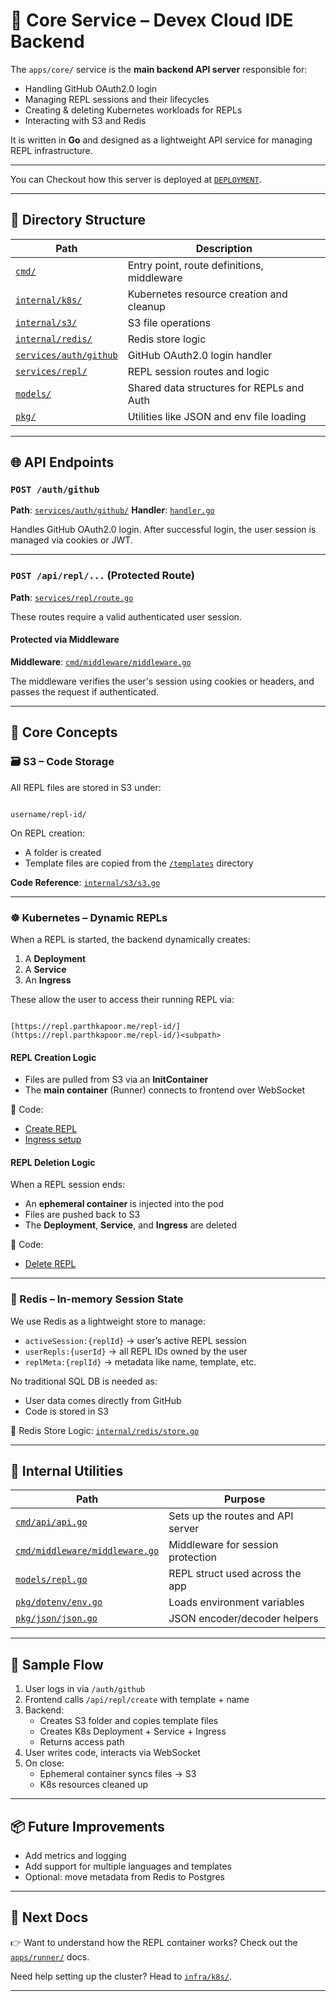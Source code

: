 # 📘 Core Service – Devex Cloud IDE Backend

The `apps/core/` service is the **main backend API server** responsible for:

- Handling GitHub OAuth2.0 login
- Managing REPL sessions and their lifecycles
- Creating & deleting Kubernetes workloads for REPLs
- Interacting with S3 and Redis

It is written in **Go** and designed as a lightweight API service for managing REPL infrastructure.

---

You can Checkout how this server is deployed at [`DEPLOYMENT`](./DEPLOYMENT.md).

---

## 📁 Directory Structure

| Path                              | Description                                      |
|-----------------------------------|--------------------------------------------------|
| [`cmd/`](./cmd)                   | Entry point, route definitions, middleware       |
| [`internal/k8s/`](./internal/k8s) | Kubernetes resource creation and cleanup         |
| [`internal/s3/`](./internal/s3)   | S3 file operations                               |
| [`internal/redis/`](./internal/redis) | Redis store logic                          |
| [`services/auth/github`](./services/auth/github) | GitHub OAuth2.0 login handler          |
| [`services/repl/`](./services/repl) | REPL session routes and logic                   |
| [`models/`](./models)             | Shared data structures for REPLs and Auth        |
| [`pkg/`](./pkg)                   | Utilities like JSON and env file loading         |

---

## 🌐 API Endpoints

### `POST /auth/github`

**Path**: [`services/auth/github/`](https://github.com/ParthKapoor-dev/devex/blob/main/apps/core/services/auth/github)
**Handler**: [`handler.go`](https://github.com/ParthKapoor-dev/devex/blob/main/apps/core/services/auth/github/handler.go)

Handles GitHub OAuth2.0 login. After successful login, the user session is managed via cookies or JWT.

---

### `POST /api/repl/...` (Protected Route)

**Path**: [`services/repl/route.go`](https://github.com/ParthKapoor-dev/devex/blob/main/apps/core/services/repl/route.go)

These routes require a valid authenticated user session.

#### Protected via Middleware
**Middleware**: [`cmd/middleware/middleware.go`](https://github.com/ParthKapoor-dev/devex/blob/main/apps/core/cmd/middleware/middleware.go)

The middleware verifies the user's session using cookies or headers, and passes the request if authenticated.

---

## 🧠 Core Concepts

### 🗃️ S3 – Code Storage

All REPL files are stored in S3 under:

```

username/repl-id/

```

On REPL creation:
- A folder is created
- Template files are copied from the [`/templates`](../../templates) directory

**Code Reference**:
[`internal/s3/s3.go`](https://github.com/ParthKapoor-dev/devex/blob/main/apps/core/internal/s3/s3.go)

---

### ☸️ Kubernetes – Dynamic REPLs

When a REPL is started, the backend dynamically creates:

1. A **Deployment**
2. A **Service**
3. An **Ingress**

These allow the user to access their running REPL via:

```

[https://repl.parthkapoor.me/repl-id/](https://repl.parthkapoor.me/repl-id/)<subpath>

```

#### REPL Creation Logic
- Files are pulled from S3 via an **InitContainer**
- The **main container** (Runner) connects to frontend over WebSocket

📁 Code:
- [Create REPL](https://github.com/ParthKapoor-dev/devex/blob/main/apps/core/internal/k8s/create.go)
- [Ingress setup](https://github.com/ParthKapoor-dev/devex/blob/main/apps/core/internal/k8s/create.go#L50)

#### REPL Deletion Logic
When a REPL session ends:
- An **ephemeral container** is injected into the pod
- Files are pushed back to S3
- The **Deployment**, **Service**, and **Ingress** are deleted

📁 Code:
- [Delete REPL](https://github.com/ParthKapoor-dev/devex/blob/main/apps/core/internal/k8s/delete.go)

---

### 💾 Redis – In-memory Session State

We use Redis as a lightweight store to manage:

- `activeSession:{replId}` → user’s active REPL session
- `userRepls:{userId}` → all REPL IDs owned by the user
- `replMeta:{replId}` → metadata like name, template, etc.

No traditional SQL DB is needed as:
- User data comes directly from GitHub
- Code is stored in S3

📁 Redis Store Logic:
[`internal/redis/store.go`](https://github.com/ParthKapoor-dev/devex/blob/main/apps/core/internal/redis/store.go)

---

## 🔧 Internal Utilities

| Path | Purpose |
|------|---------|
| [`cmd/api/api.go`](https://github.com/ParthKapoor-dev/devex/blob/main/apps/core/cmd/api/api.go) | Sets up the routes and API server |
| [`cmd/middleware/middleware.go`](https://github.com/ParthKapoor-dev/devex/blob/main/apps/core/cmd/middleware/middleware.go) | Middleware for session protection |
| [`models/repl.go`](https://github.com/ParthKapoor-dev/devex/blob/main/apps/core/models/repl.go) | REPL struct used across the app |
| [`pkg/dotenv/env.go`](https://github.com/ParthKapoor-dev/devex/blob/main/apps/core/pkg/dotenv/env.go) | Loads environment variables |
| [`pkg/json/json.go`](https://github.com/ParthKapoor-dev/devex/blob/main/apps/core/pkg/json/json.go) | JSON encoder/decoder helpers |

---

## 🧪 Sample Flow

1. User logs in via `/auth/github`
2. Frontend calls `/api/repl/create` with template + name
3. Backend:
   - Creates S3 folder and copies template files
   - Creates K8s Deployment + Service + Ingress
   - Returns access path
4. User writes code, interacts via WebSocket
5. On close:
   - Ephemeral container syncs files → S3
   - K8s resources cleaned up

---

## 📦 Future Improvements

- Add metrics and logging
- Add support for multiple languages and templates
- Optional: move metadata from Redis to Postgres

---

## 🧭 Next Docs

👉 Want to understand how the REPL container works? Check out the [`apps/runner/`](../../apps/runner) docs.

Need help setting up the cluster? Head to [`infra/k8s/`](../../infra/k8s).

---
